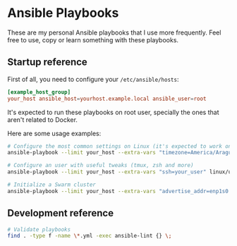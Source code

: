 # Ansible Playbooks

These are my personal Ansible playbooks that I use more frequently. Feel free to use, copy or learn something with these playbooks.

## Startup reference

First of all, you need to configure your `/etc/ansible/hosts`:

```toml
[example_host_group]
your_host ansible_host=yourhost.example.local ansible_user=root
```

It's expected to run these playbooks on root user, specially the ones that aren't related to Docker.

Here are some usage examples:

```bash
# Configure the most common settings on Linux (it's expected to work on systems based on Debian, RHEL and Alpine)
ansible-playbook --limit your_host --extra-vars "timezone=America/Araguaina" linux/configure-system.yml

# Configure an user with useful tweaks (tmux, zsh and more)
ansible-playbook --limit your_host --extra-vars "ssh=your_user" linux/update-user-profile.yml

# Initialize a Swarm cluster
ansible-playbook --limit your_host --extra-vars "advertise_addr=enp1s0 data_path_addr=enp1s0" swarm/cluster-init.yml
```

## Development reference

```bash
# Validate playbooks
find . -type f -name \*.yml -exec ansible-lint {} \;
```
